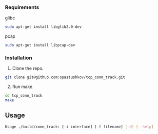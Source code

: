 ### Requirements
glibc
  ```sh
  sudo apt-get install libglib2.0-dev
  ```
pcap
  ```sh
  sudo apt-get install libpcap-dev
  ```

### Installation

1. Clone the repo.
  ```sh
  git clone git@github.com:opastushkov/tcp_conn_track.git
  ```
2. Run make.
  ```sh
  cd tcp_conn_track
  make
  ```
## Usage
```sh
Usage ./build/conn_track: [-i interface] [-f filename] [-d] [--help]
```
